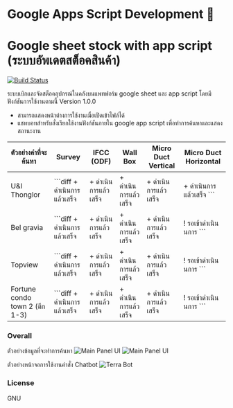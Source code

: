 # Google Apps Script Development 💯

# Google sheet stock with app script (ระบบอัพเดตสต็อคสินค้า)

[![Build Status](https://travis-ci.org/joemccann/dillinger.svg?branch=master)](https://travis-ci.org/joemccann/dillinger)

ระบบเบิกและจัดสต็อคอุปกรณ์ในคลังบนแพทฟอร์ม google sheet และ app script โดยมีฟังก์ชันการใช้งานตามนี้ Version 1.0.0

  - สามารถแสดงหน้าต่างการใช้งานเมื่อเปิดเข้าไฟล์ได้
  - แชทบอทสำหรับสั่งเรียกใช้งานฟังก์ชันภายใน google app script เพื่อทำการค้นหาและแสดงสถานะงาน

ตัวอย่างคำที่จะค้นหา | Survey	| IFCC (ODF) |	Wall Box	| Micro Duct Vertical	| Micro Duct Horizontal
------------ | ------------- | ------------- | ------------- | ------------- | -------------
U&I Thonglor |```diff + ดำเนินการแล้วเสร็จ|+ ดำเนินการแล้วเสร็จ|+ ดำเนินการแล้วเสร็จ|+ ดำเนินการแล้วเสร็จ|+ ดำเนินการแล้วเสร็จ ```
Bel gravia |```diff + ดำเนินการแล้วเสร็จ|+ ดำเนินการแล้วเสร็จ|+ ดำเนินการแล้วเสร็จ|+ ดำเนินการแล้วเสร็จ|! รอเข้าดำเนินนการ ```
Topview |```diff + ดำเนินการแล้วเสร็จ|+ ดำเนินการแล้วเสร็จ|+ ดำเนินการแล้วเสร็จ|+ ดำเนินการแล้วเสร็จ|! รอเข้าดำเนินนการ ```
Fortune condo town 2 (ตึก 1-3) |```diff + ดำเนินการแล้วเสร็จ|+ ดำเนินการแล้วเสร็จ|+ ดำเนินการแล้วเสร็จ|+ ดำเนินการแล้วเสร็จ|! รอเข้าดำเนินนการ ```


### Overall
ตัวอย่างข้อมูลที่จะทำการค้นหา
![Main Panel UI](https://github.com/ggafiled/googlesheet_appscript_stock_update/blob/master/img/googlesheet_appscript_project_list_01.PNG)
![Main Panel UI](https://github.com/ggafiled/googlesheet_appscript_stock_update/blob/master/img/googlesheet_appscript_project_list_02.PNG)

ตัวอย่างหน้าจอการใช้งานคำสั่ง Chatbot 
![Terra Bot](https://github.com/ggafiled/googlesheet_appscript_stock_update/blob/master/img/terra-bot01.jpg)

### License
GNU
